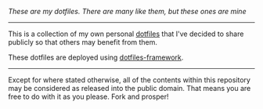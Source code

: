 *These are my dotfiles. There are many like them, but these ones are mine*

------------------------------------------------------------------------------

This is a collection of my own personal [dotfiles](http://dotfiles.github.io/)
that I've decided to share publicly so that others may benefit from them.

These dotfiles are deployed using [dotfiles-framework](https://github.com/zoni/dotfiles-framework).

------------------------------------------------------------------------------

Except for where stated otherwise, all of the contents within this repository
may be considered as released into the public domain. That means you are free
to do with it as you please. Fork and prosper!
